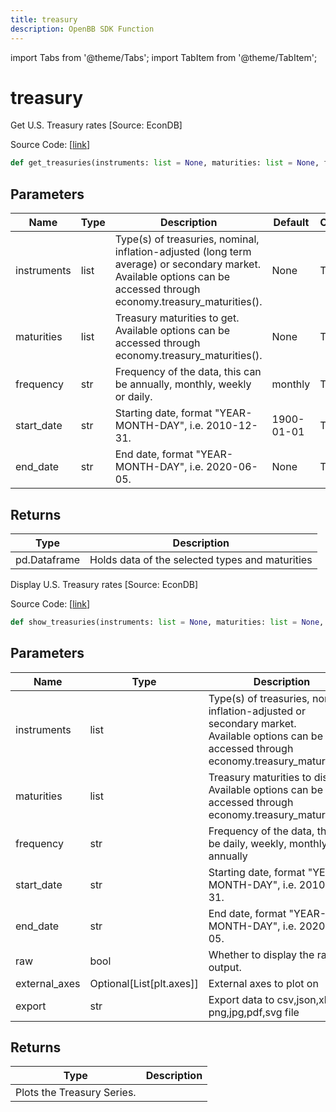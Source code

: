 ```yaml
---
title: treasury
description: OpenBB SDK Function
---
```


import Tabs from '@theme/Tabs';
import TabItem from '@theme/TabItem';

# treasury

<Tabs>
<TabItem value="model" label="Model" default>

Get U.S. Treasury rates [Source: EconDB]

Source Code: [[link](https://github.com/OpenBB-finance/OpenBBTerminal/tree/main/openbb_terminal/economy/econdb_model.py#L737)]

```python
def get_treasuries(instruments: list = None, maturities: list = None, frequency: str = "monthly", start_date: str = "1900-01-01", end_date: str = None) -> DataFrame
```
## Parameters

| Name | Type | Description | Default | Optional |
| ---- | ---- | ----------- | ------- | -------- |
| instruments | list | Type(s) of treasuries, nominal, inflation-adjusted (long term average) or secondary market.<br/>Available options can be accessed through economy.treasury_maturities(). | None | True |
| maturities | list | Treasury maturities to get. Available options can be accessed through economy.treasury_maturities(). | None | True |
| frequency | str | Frequency of the data, this can be annually, monthly, weekly or daily. | monthly | True |
| start_date | str | Starting date, format "YEAR-MONTH-DAY", i.e. 2010-12-31. | 1900-01-01 | True |
| end_date | str | End date, format "YEAR-MONTH-DAY", i.e. 2020-06-05. | None | True |

## Returns

| Type | Description |
| ---- | ----------- |
| pd.Dataframe | Holds data of the selected types and maturities |



</TabItem>
<TabItem value="view" label="View">

Display U.S. Treasury rates [Source: EconDB]

Source Code: [[link](https://github.com/OpenBB-finance/OpenBBTerminal/tree/main/openbb_terminal/economy/econdb_view.py#L145)]

```python
def show_treasuries(instruments: list = None, maturities: list = None, frequency: str = "monthly", start_date: str = "1900-01-01", end_date: str = None, raw: bool = False, external_axes: Optional[List[axes]] = None, export: str = "") -> None
```
## Parameters

| Name | Type | Description | Default | Optional |
| ---- | ---- | ----------- | ------- | -------- |
| instruments | list | Type(s) of treasuries, nominal, inflation-adjusted or secondary market.<br/>Available options can be accessed through economy.treasury_maturities(). | None | True |
| maturities | list | Treasury maturities to display. Available options can be accessed through economy.treasury_maturities(). | None | True |
| frequency | str | Frequency of the data, this can be daily, weekly, monthly or annually | monthly | True |
| start_date | str | Starting date, format "YEAR-MONTH-DAY", i.e. 2010-12-31. | 1900-01-01 | True |
| end_date | str | End date, format "YEAR-MONTH-DAY", i.e. 2020-06-05. | None | True |
| raw | bool | Whether to display the raw output. | False | True |
| external_axes | Optional[List[plt.axes]] | External axes to plot on | None | True |
| export | str | Export data to csv,json,xlsx or png,jpg,pdf,svg file |  | True |

## Returns

| Type | Description |
| ---- | ----------- |
| Plots the Treasury Series. |  |



</TabItem>
</Tabs>